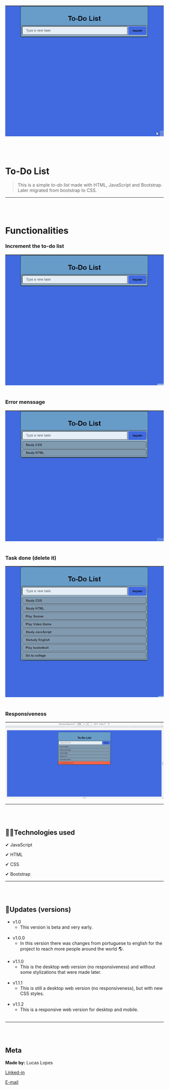![To-Do List](github/readme/to-do_list.gif)
<br/><br/><br/><br/>

# To-Do List

>This is a simple _to-do list_ made with HTML, JavaScript and Bootstrap. Later migrated from bootstrap to CSS. 
---
<br/><br/>

# Functionalities

### Increment the to-do list
![Functionality1](github/readme/increment.gif)
<br/><br/>

### Error menssage
![Functionality2](github/readme/error.gif)
<br/><br/>

### Task done (delete it)
![Functionality3](github/readme/delete_task.gif)
<br/><br/>

### Responsiveness
![Responsiveness](github/readme/rp..gif)
<br/>

----
<br/><br/>

## 👨‍💻Technologies used

✔ JavaScript

✔ HTML

✔ CSS

✔ Bootstrap

---
<br/><br/>

## 🚀Updates (versions)
* v1.0
    * This version is beta and very early.
    <br/><br/>
* v1.0.0
    * In this version there was changes from portuguese to english for the project to reach more people around the world 🌎.
    <br/><br/>
* v1.1.0
    * This is the desktop web version (no responsiveness) and without some stylizations that were made later.
    <br/><br/>
* v1.1.1
    * This is still a desktop web version (no responsiveness), but with new CSS styles.
    <br/><br/>
* v1.1.2
    * This is a responsive web version for desktop and mobile.
    <br/><br/>
---
<br/><br/>

## Meta
**Made by:** Lucas Lopes

[Linked-in](https://www.linkedin.com/in/lucas-lopes-840965190/ "My Linked-in")

[E-mail](mailto:lucas.santos.pessoal@outlook.com "My e-mail")

 
